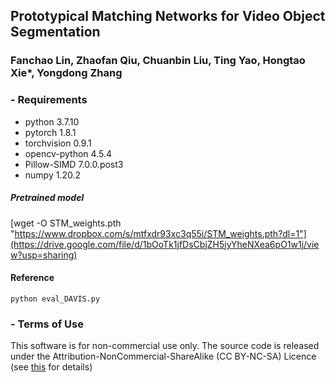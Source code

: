 ## Prototypical Matching Networks for Video Object Segmentation
### Fanchao Lin, Zhaofan Qiu, Chuanbin Liu, Ting Yao, Hongtao Xie*, Yongdong Zhang

### - Requirements
- python 3.7.10
- pytorch 1.8.1
- torchvision 0.9.1
- opencv-python 4.5.4
- Pillow-SIMD 7.0.0.post3
- numpy 1.20.2

##### Pretrained model
[wget -O STM_weights.pth "https://www.dropbox.com/s/mtfxdr93xc3q55i/STM_weights.pth?dl=1"](https://drive.google.com/file/d/1bOoTk1jfDsCbjZH5jyYheNXea6pO1w1j/view?usp=sharing)

#### Reference 
``` 
python eval_DAVIS.py
```

### - Terms of Use
This software is for non-commercial use only.
The source code is released under the Attribution-NonCommercial-ShareAlike (CC BY-NC-SA) Licence
(see [this](https://creativecommons.org/licenses/by-nc-sa/4.0/legalcode) for details)


